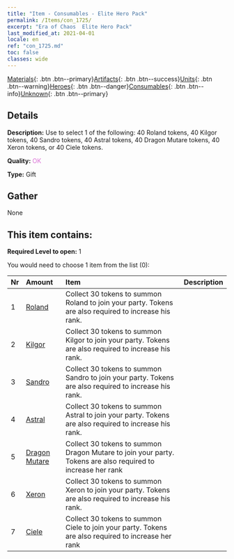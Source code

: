 ```yaml
---
title: "Item - Consumables - Elite Hero Pack"
permalink: /Items/con_1725/
excerpt: "Era of Chaos  Elite Hero Pack"
last_modified_at: 2021-04-01
locale: en
ref: "con_1725.md"
toc: false
classes: wide
---
```

 [Materials](/Items/){: .btn .btn--primary}[Artifacts](/Items/Artifacts/){: .btn .btn--success}[Units](/Items/Units/){: .btn .btn--warning}[Heroes](/Items/Heroes/){: .btn .btn--danger}[Consumables](/Items/Consumables/){: .btn .btn--info}[Unknown](/Items/Unknown/){: .btn .btn--primary}

## Details
 **Description:** Use to select 1 of the following: 40 Roland tokens, 40 Kilgor tokens, 40 Sandro tokens, 40 Astral tokens, 40 Dragon Mutare tokens, 40 Xeron tokens, or 40 Ciele tokens.

 **Quality:** <span style="color: #DA70D6">OK</span>

 **Type:** Gift

## Gather

  None

## This item contains:

 **Required Level to open:** 1

 You would need to choose 1 item from the list (0):

  | Nr | Amount |     Item    | Description |
  |:---|:-------|:------------|:-----------:|
  | 1 | [Roland](/Items/her_362/) | Collect 30 tokens to summon Roland to join your party. Tokens are also required to increase his rank. | 
  | 2 | [Kilgor](/Items/her_374/) | Collect 30 tokens to summon Kilgor to join your party. Tokens are also required to increase his rank. | 
  | 3 | [Sandro](/Items/her_371/) | Collect 30 tokens to summon Sandro to join your party. Tokens are also required to increase his rank. | 
  | 4 | [Astral](/Items/her_388/) | Collect 30 tokens to summon Astral to join your party. Tokens are also required to increase his rank. | 
  | 5 | [Dragon Mutare](/Items/her_390/) | Collect 30 tokens to summon Dragon Mutare to join your party. Tokens are also required to increase her rank | 
  | 6 | [Xeron](/Items/her_383/) | Collect 30 tokens to summon Xeron to join your party. Tokens are also required to increase his rank. | 
  | 7 | [Ciele](/Items/her_382/) | Collect 30 tokens to summon Ciele to join your party. Tokens are also required to increase her rank | 

